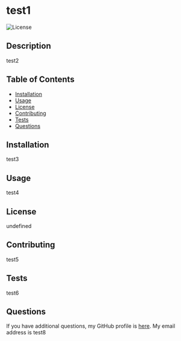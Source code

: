 # test1
![License](https://img.shields.io/badge/)
## Description
test2
## Table of Contents
- [Installation](#installation)
- [Usage](#usage)
- [License](#license)
- [Contributing](#contributing)
- [Tests](#tests)
- [Questions](#questions)
## Installation
test3
## Usage
test4
## License
undefined
## Contributing
test5
## Tests
test6
## Questions
If you have additional questions, my GitHub profile is [here](https://www.github.com/test7). My email address is test8
